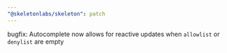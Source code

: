 ```yaml
---
"@skeletonlabs/skeleton": patch
---
```


bugfix: Autocomplete now allows for reactive updates when `allowlist` or `denylist` are empty
